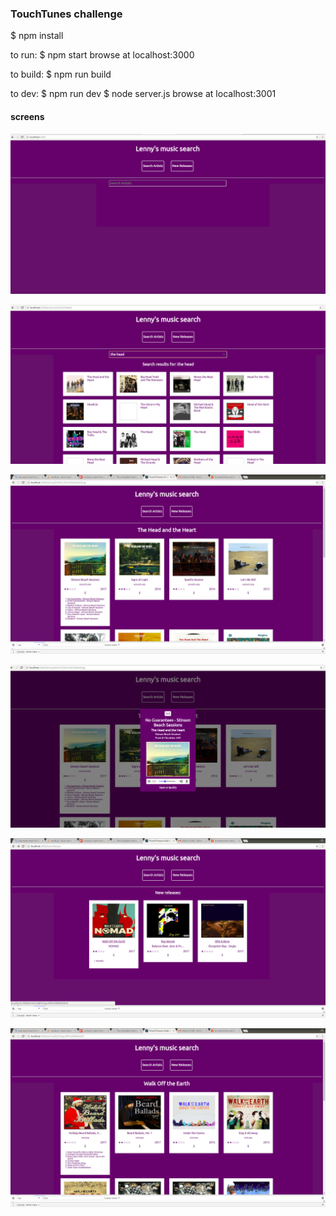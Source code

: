 ### TouchTunes challenge


$ npm install

to run:
$ npm start
browse at localhost:3000

to build:
$ npm run build

to dev:
$ npm run dev
$ node server.js
browse at localhost:3001


#### screens

![](/screens/1.png)

![](/screens/2.png)

![](/screens/3.png)

![](/screens/4.png)

![](/screens/5.png)

![](/screens/6.png)